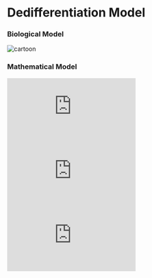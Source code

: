 # Dedifferentiation Model

### Biological Model
![cartoon](https://postfiles.pstatic.net/MjAxODEyMDVfMTU3/MDAxNTQzOTg1NDkzMDU4.xT3CrAVTDNky1B2je7rF490QoJTsDRVRahBJkBtPch0g.W54dtvnyd9zpv61OgrBLTvCgcR14GoGp4qF2H7bPDVAg.PNG.nayeonkim93/image_2905178031543985466577.png?type=w773)
### Mathematical Model 
![stem cell](http://latex.codecogs.com/gif.latex?x_%7B0%7D%27%20%3D%20%282p-1%29v_%7B0%7Dx_%7B0%7D%20-%20d_%7B0%7Dx_%7B0%7D%20&plus;r_%7B1%7Dx_%7B1%7D)   
![non stem cell](http://latex.codecogs.com/gif.latex?x_%7B1%7D%27%20%3D%202%281-p%29v_%7B0%7Dx_%7B0%7D%20&plus;%20%28v_%7B1%7D%20-%20d_%7B1%7D%29%20x_%7B1%7D%20-%20r_%7B1%7Dx_%7B1%7D)   
![feedback](http://latex.codecogs.com/gif.latex?p%20%3D%20%5Cfrac%7B%5Cbar%7Bp%7D%7D%7B1&plus;%5Cgamma%20x_%7B1%7D%7D)

